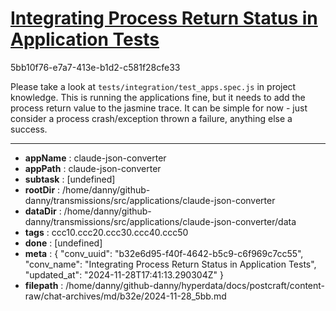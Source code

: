 # [Integrating Process Return Status in Application Tests](https://claude.ai/chat/b32e6d95-f40f-4642-b5c9-c6f969c7cc55)

5bb10f76-e7a7-413e-b1d2-c581f28cfe33

Please take a look at `tests/integration/test_apps.spec.js` in project knowledge. This is running the applications fine, but it needs to add the process return value to the jasmine trace. It can be simple for now - just consider a process crash/exception thrown a failure, anything else a success.

---

* **appName** : claude-json-converter
* **appPath** : claude-json-converter
* **subtask** : [undefined]
* **rootDir** : /home/danny/github-danny/transmissions/src/applications/claude-json-converter
* **dataDir** : /home/danny/github-danny/transmissions/src/applications/claude-json-converter/data
* **tags** : ccc10.ccc20.ccc30.ccc40.ccc50
* **done** : [undefined]
* **meta** : {
  "conv_uuid": "b32e6d95-f40f-4642-b5c9-c6f969c7cc55",
  "conv_name": "Integrating Process Return Status in Application Tests",
  "updated_at": "2024-11-28T17:41:13.290304Z"
}
* **filepath** : /home/danny/github-danny/hyperdata/docs/postcraft/content-raw/chat-archives/md/b32e/2024-11-28_5bb.md